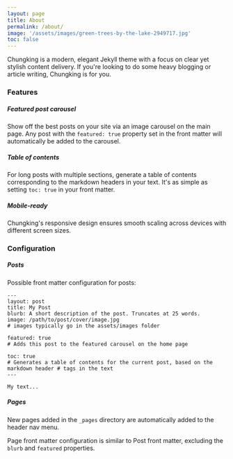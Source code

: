 ```yaml
---
layout: page
title: About
permalink: /about/
image: '/assets/images/green-trees-by-the-lake-2949717.jpg'
toc: false
---
```


Chungking is a modern, elegant Jekyll theme with a focus on clear yet stylish content delivery. If you're looking to do some heavy blogging or article writing, Chungking is for you.

### Features

##### Featured post carousel

Show off the best posts on your site via an image carousel on the main page. Any post with the `featured: true` property set in the front matter will automatically be added to the carousel.

##### Table of contents

For long posts with multiple sections, generate a table of contents corresponding to the markdown headers in your text. It's as simple as setting `toc: true` in your front matter.

##### Mobile-ready

Chungking's responsive design ensures smooth scaling across devices with different screen sizes.

### Configuration

##### Posts

Possible front matter configuration for posts:

```
---
layout: post
title: My Post
blurb: A short description of the post. Truncates at 25 words.
image: /path/to/post/cover/image.jpg 
# images typically go in the assets/images folder

featured: true
# Adds this post to the featured carousel on the home page

toc: true
# Generates a table of contents for the current post, based on the markdown header # tags in the text
---

My text...
```

##### Pages

New pages added in the `_pages` directory are automatically added to the header nav menu.

Page front matter configuration is similar to Post front matter, excluding the `blurb` and `featured` properties.